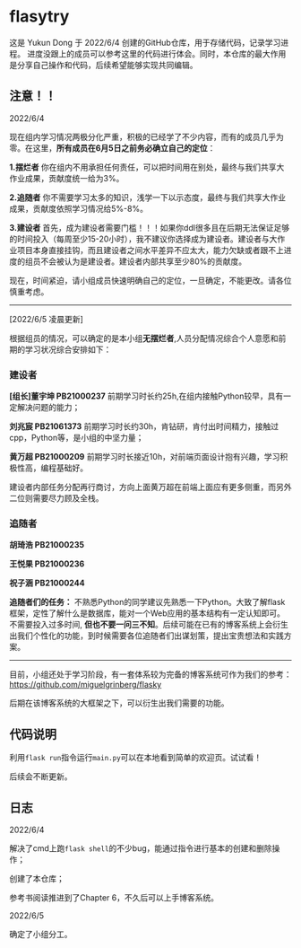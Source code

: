 # flasytry 
这是 Yukun Dong 于 2022/6/4 创建的GitHub仓库，用于存储代码，记录学习进程。
进度没跟上的成员可以参考这里的代码进行体会。同时，本仓库的最大作用是分享自己操作和代码，后续希望能够实现共同编辑。

## 注意！！

2022/6/4

现在组内学习情况两极分化严重，积极的已经学了不少内容，而有的成员几乎为零。在这里，**所有成员在6月5日之前务必确立自己的定位**：

**1.摆烂者**  你在组内不用承担任何责任，可以把时间用在别处，最终与我们共享大作业成果，贡献度统一给为3%。

**2.追随者**  你不需要学习太多的知识，浅学一下以示态度，最终与我们共享大作业成果，贡献度依照学习情况给5%-8%。

**3.建设者**  首先，成为建设者需要门槛！！！如果你ddl很多且在后期无法保证足够的时间投入（每周至少15-20小时），我不建议你选择成为建设者。建设者与大作业项目本身直接挂钩，而且建设者之间水平差异不应太大，能力欠缺或者跟不上进度的组员不会被认为是建设者。建设者内部共享至少80%的贡献度。

现在，时间紧迫，请小组成员快速明确自己的定位，一旦确定，不能更改。请各位慎重考虑。

-----------------------------

[2022/6/5 凌晨更新]

根据组员的情况，可以确定的是本小组**无摆烂者**,人员分配情况综合个人意愿和前期的学习状况综合安排如下：

### 建设者

**[组长]董宇坤 PB21000237** 前期学习时长约25h,在组内接触Python较早，具有一定解决问题的能力；

**刘兆宸 PB21061373** 前期学习时长约30h，肯钻研，肯付出时间精力，接触过cpp，Python等，是小组的中坚力量；

**黄万超 PB21000209** 前期学习时长接近10h，对前端页面设计抱有兴趣，学习积极性高，编程基础好。

建设者内部任务分配再行商讨，方向上面黄万超在前端上面应有更多侧重，而另外二位则需要尽力顾及全栈。

### 追随者

**胡琦浩 PB21000235**

**王悦果 PB21000236**

**祝子涵 PB21000244**

**追随者们的任务：** 不熟悉Python的同学建议先熟悉一下Python。大致了解flask框架，定性了解什么是数据库，能对一个Web应用的基本结构有一定认知即可。不需要投入过多时间,
**但也不要一问三不知**。后续可能在已有的博客系统上会衍生出我们个性化的功能，到时候需要各位追随者们出谋划策，提出宝贵想法和实践方案。

-----------------------------

目前，小组还处于学习阶段，有一套体系较为完备的博客系统可作为我们的参考：https://github.com/miguelgrinberg/flasky

后期在该博客系统的大框架之下，可以衍生出我们需要的功能。

## 代码说明
利用`flask run`指令运行`main.py`可以在本地看到简单的欢迎页。试试看！

后续会不断更新。

## 日志
2022/6/4 

解决了cmd上跑`flask shell`的不少bug，能通过指令进行基本的创建和删除操作；

创建了本仓库；

参考书阅读推进到了Chapter 6，不久后可以上手博客系统。

2022/6/5

确定了小组分工。
